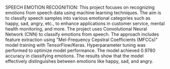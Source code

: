 SPEECH EMOTION RECOGNITION:
This project focuses on recognizing emotions from speech data using machine learning techniques. The aim is to classify speech samples into various emotional categories such as happy, sad, angry, etc., to enhance applications in customer service, mental health monitoring, and more.
The project uses Convolutional Neural Network (CNN) to classify emotions from speech. The approach includes feature extraction using "Mel-Frequency Cepstral Coefficients (MFCCs)" model training with TensorFlow/Keras. Hyperparameter tuning was performed to optimize model performance.
The model achieved 0.9780 accuracy in classifying emotions. The results show that the model effectively distinguishes between emotions like happy, sad, and angry.
